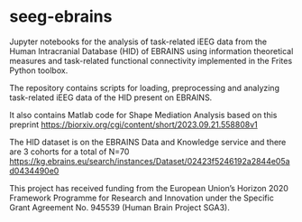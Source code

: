 # seeg-ebrains
Jupyter notebooks for the analysis of task-related iEEG data from the Human Intracranial Database (HID) of EBRAINS using information theoretical measures and task-related functional connectivity implemented in the Frites Python toolbox.

The repository contains scripts for loading, preprocessing and analyzing task-related iEEG data of the HID present on EBRAINS.

It also contains Matlab code for Shape Mediation Analysis based on this preprint 
https://biorxiv.org/cgi/content/short/2023.09.21.558808v1

The HID dataset is on the EBRAINS Data and Knowledge service and there are 3 cohorts for a total of N=70
https://kg.ebrains.eu/search/instances/Dataset/02423f5246192a2844e05ad0434490e0

This project has received funding from the European Union’s Horizon 2020 Framework Programme for Research and
Innovation under the Specific Grant Agreement No. 945539 (Human Brain Project SGA3).

